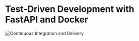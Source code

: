 # Test-Driven Development with FastAPI and Docker

![Continuous Integration and Delivery](https://github.com/Sboourgeat/fastapi-tdd-docker/workflows/Continuous%20Integration%20and%20Delivery/badge.svg?branch=main)
